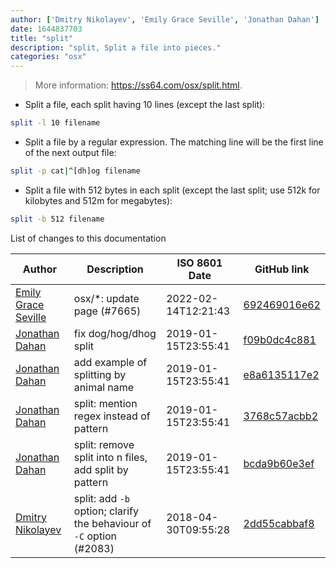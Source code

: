 ```yaml
---
author: ['Dmitry Nikolayev', 'Emily Grace Seville', 'Jonathan Dahan']
date: 1644837703
title: "split"
description: "split, Split a file into pieces."
categories: "osx"
---
```

> More information: <https://ss64.com/osx/split.html>.

- Split a file, each split having 10 lines (except the last split):

```bash
split -l 10 filename
```

- Split a file by a regular expression. The matching line will be the first line of the next output file:

```bash
split -p cat|^[dh]og filename
```

- Split a file with 512 bytes in each split (except the last split; use 512k for kilobytes and 512m for megabytes):

```bash
split -b 512 filename
```
List of changes to this documentation


Author | Description | ISO 8601 Date | GitHub link
------|-----|-----|-----
[Emily Grace Seville](mailto:emilyseville7cf@gmail.com) | osx/*: update page (#7665) | 2022-02-14T12:21:43 | [692469016e62](https://github.com/tldr-pages/tldr/commit/692469016e62d4410ec92a8f29272e447046a0d2)
[Jonathan Dahan](mailto:hi@jonathan.is) | fix dog/hog/dhog split | 2019-01-15T23:55:41 | [f09b0dc4c881](https://github.com/tldr-pages/tldr/commit/f09b0dc4c88158a652ddb82d2f086de733c5f1ef)
[Jonathan Dahan](mailto:hi@jonathan.is) | add example of splitting by animal name | 2019-01-15T23:55:41 | [e8a6135117e2](https://github.com/tldr-pages/tldr/commit/e8a6135117e2bb1819a6492e4996247bab927c33)
[Jonathan Dahan](mailto:hi@jonathan.is) | split: mention regex instead of pattern | 2019-01-15T23:55:41 | [3768c57acbb2](https://github.com/tldr-pages/tldr/commit/3768c57acbb2d2c727acd5436d90218eb31434fe)
[Jonathan Dahan](mailto:hi@jonathan.is) | split: remove split into n files, add split by pattern | 2019-01-15T23:55:41 | [bcda9b60e3ef](https://github.com/tldr-pages/tldr/commit/bcda9b60e3ef2ea9a1590bfd1b50c2cc4a08d418)
[Dmitry Nikolayev](mailto:dsnikolaev@gmail.com) | split: add `-b` option; clarify the behaviour of `-C` option (#2083) | 2018-04-30T09:55:28 | [2dd55cabbaf8](https://github.com/tldr-pages/tldr/commit/2dd55cabbaf86867fd0c67ed16f5fd532fefc4fc)

